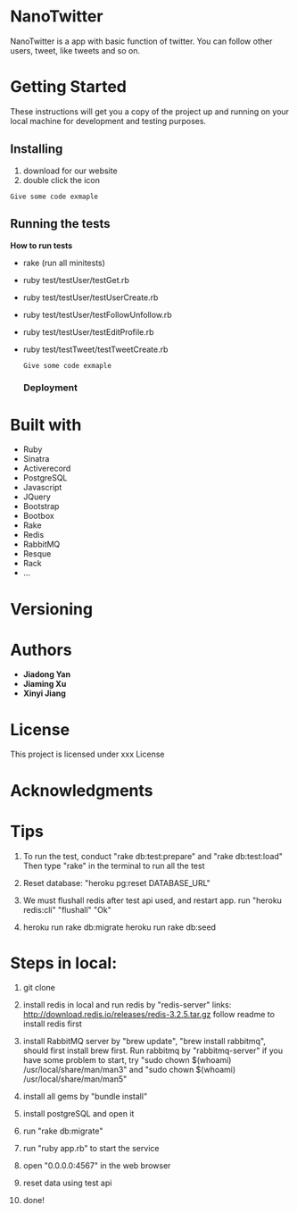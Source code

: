 # NanoTwitter

NanoTwitter is a app with basic function of twitter. You can follow other users, tweet, like tweets and so on.

# Getting Started

These instructions will get you a copy of the project up and running on your local machine for development and testing purposes.

## Installing

1. download for our website
2. double click the icon

  ```
  Give some code exmaple
  ```

## Running the tests

**How to run tests**

- rake (run all minitests)
- ruby test/testUser/testGet.rb
- ruby test/testUser/testUserCreate.rb
- ruby test/testUser/testFollowUnfollow.rb
- ruby test/testUser/testEditProfile.rb
- ruby test/testTweet/testTweetCreate.rb

  ```
  Give some code exmaple
  ```

  ### Deployment

# Built with

- Ruby
- Sinatra
- Activerecord
- PostgreSQL
- Javascript
- JQuery
- Bootstrap
- Bootbox
- Rake
- Redis
- RabbitMQ
- Resque
- Rack
- ...

# Versioning

# Authors

- **Jiadong Yan**
- **Jiaming Xu**
- **Xinyi Jiang**

# License

This project is licensed under xxx License

# Acknowledgments

# Tips

1. To run the test, conduct "rake db:test:prepare" and "rake db:test:load" Then type "rake" in the terminal to run all the test

2. Reset database: "heroku pg:reset DATABASE_URL"

3. We must flushall redis after test api used, and restart app.
   run "heroku redis:cli"  "flushall" "Ok"

4. heroku run rake db:migrate
   heroku run rake db:seed


# Steps in local:

1. git clone

  <links from="" github="">
  </links>

2. install redis in local and run redis by "redis-server" links: <http://download.redis.io/releases/redis-3.2.5.tar.gz> follow readme to install redis first

3. install RabbitMQ server by "brew update", "brew install rabbitmq", should first install brew first. Run rabbitmq by "rabbitmq-server" if you have some problem to start, try "sudo chown $(whoami) /usr/local/share/man/man3" and "sudo chown $(whoami) /usr/local/share/man/man5"
4. install all gems by "bundle install"
5. install postgreSQL and open it
6. run "rake db:migrate"
7. run "ruby app.rb" to start the service
8. open "0.0.0.0:4567" in the web browser
9. reset data using test api
10. done!
